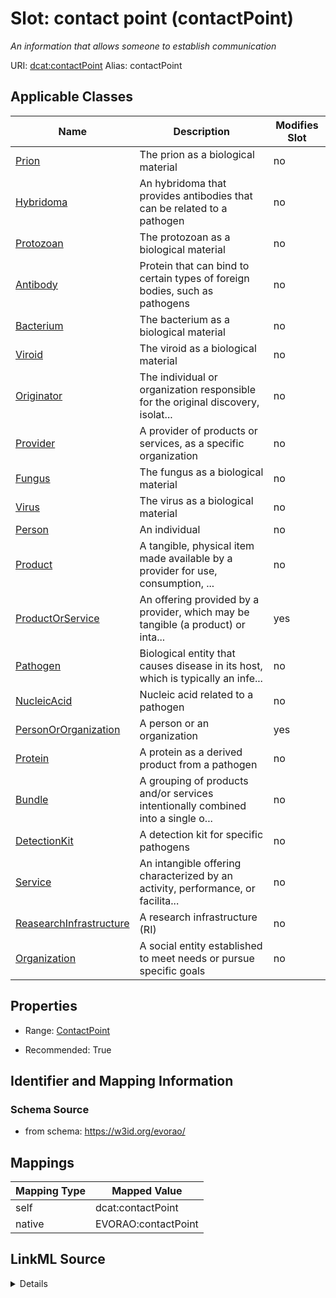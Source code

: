 

# Slot: contact point (contactPoint) 


_An information that allows someone to establish communication_





URI: [dcat:contactPoint](http://www.w3.org/ns/dcat#contactPoint)
Alias: contactPoint

<!-- no inheritance hierarchy -->





## Applicable Classes

| Name | Description | Modifies Slot |
| --- | --- | --- |
| [Prion](Prion.md) | The prion as a biological material |  no  |
| [Hybridoma](Hybridoma.md) | An hybridoma that provides antibodies that can be related to a pathogen |  no  |
| [Protozoan](Protozoan.md) | The protozoan as a biological material |  no  |
| [Antibody](Antibody.md) | Protein that can bind to certain types of foreign bodies, such as pathogens |  no  |
| [Bacterium](Bacterium.md) | The bacterium as a biological material |  no  |
| [Viroid](Viroid.md) | The viroid as a biological material |  no  |
| [Originator](Originator.md) | The individual or organization responsible for the original discovery, isolat... |  no  |
| [Provider](Provider.md) | A provider of products or services, as a specific organization |  no  |
| [Fungus](Fungus.md) | The fungus as a biological material |  no  |
| [Virus](Virus.md) | The virus as a biological material |  no  |
| [Person](Person.md) | An individual |  no  |
| [Product](Product.md) | A tangible, physical item made available by a provider for use, consumption, ... |  no  |
| [ProductOrService](ProductOrService.md) | An offering provided by a provider, which may be tangible (a product) or inta... |  yes  |
| [Pathogen](Pathogen.md) | Biological entity that causes disease in its host, which is typically an infe... |  no  |
| [NucleicAcid](NucleicAcid.md) | Nucleic acid related to a pathogen |  no  |
| [PersonOrOrganization](PersonOrOrganization.md) | A person or an organization |  yes  |
| [Protein](Protein.md) | A protein as a derived product from a pathogen |  no  |
| [Bundle](Bundle.md) | A grouping of products and/or services intentionally combined into a single o... |  no  |
| [DetectionKit](DetectionKit.md) | A detection kit for specific pathogens |  no  |
| [Service](Service.md) | An intangible offering characterized by an activity, performance, or facilita... |  no  |
| [ReasearchInfrastructure](ReasearchInfrastructure.md) | A research infrastructure (RI) |  no  |
| [Organization](Organization.md) | A social entity established to meet needs or pursue specific goals |  no  |







## Properties

* Range: [ContactPoint](ContactPoint.md)

* Recommended: True





## Identifier and Mapping Information







### Schema Source


* from schema: https://w3id.org/evorao/




## Mappings

| Mapping Type | Mapped Value |
| ---  | ---  |
| self | dcat:contactPoint |
| native | EVORAO:contactPoint |




## LinkML Source

<details>
```yaml
name: contactPoint
description: An information that allows someone to establish communication
title: contact point
from_schema: https://w3id.org/evorao/
rank: 1000
slot_uri: dcat:contactPoint
alias: contactPoint
domain_of:
- PersonOrOrganization
- ProductOrService
range: ContactPoint
required: false
recommended: true
multivalued: false

```
</details>